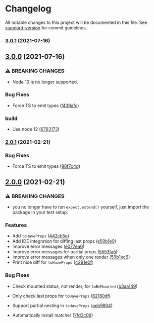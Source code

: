# Changelog

All notable changes to this project will be documented in this file. See [standard-version](https://github.com/conventional-changelog/standard-version) for commit guidelines.

### [3.0.1](https://github.com/NiGhTTraX/jest-react-mock/compare/v3.0.0...v3.0.1) (2021-07-16)

## [3.0.0](https://github.com/NiGhTTraX/jest-react-mock/compare/v2.0.0...v3.0.0) (2021-07-16)


### ⚠ BREAKING CHANGES

* Node 10 is no longer supported.

### Bug Fixes

* Force TS to emit types ([f439afc](https://github.com/NiGhTTraX/jest-react-mock/commit/f439afcb9abb022bc8c65af35190c40d7c8e827f))


### build

* Use node 12 ([6793173](https://github.com/NiGhTTraX/jest-react-mock/commit/67931732fff3bf3a426ea4e1c6fefd3359b95ea4))

### [2.0.1](https://github.com/NiGhTTraX/jest-react-mock/compare/v2.0.0...v2.0.1) (2021-02-21)


### Bug Fixes

* Force TS to emit types ([98f7c4d](https://github.com/NiGhTTraX/jest-react-mock/commit/98f7c4d6dcaa93abb949282e99da533c6dd13555))

## [2.0.0](https://github.com/NiGhTTraX/jest-react-mock/compare/v1.0.0...v2.0.0) (2021-02-21)


### ⚠ BREAKING CHANGES

* you no longer have to run `expect.extend()` yourself,
just import the package in your test setup.

### Features

* Add `toHaveProps` ([442cb5e](https://github.com/NiGhTTraX/jest-react-mock/commit/442cb5e96b8775d728382437705063d03033a730))
* Add IDE integration for diffing last props ([e50b1e9](https://github.com/NiGhTTraX/jest-react-mock/commit/e50b1e904677c277ffdfa3e90d7f50e09113ad78))
* Improve error messages ([e077ea0](https://github.com/NiGhTTraX/jest-react-mock/commit/e077ea0e9039e335ba502d00133147c3102dde7b))
* Improve error messages for partial props ([5553fa5](https://github.com/NiGhTTraX/jest-react-mock/commit/5553fa5487a7bc1c39c2fa5512da4660cda9e2b8))
* Improve error messages when only one render ([50b1ec6](https://github.com/NiGhTTraX/jest-react-mock/commit/50b1ec696bbafe6fda4b6cda72735fcdd791eb58))
* Print nice diff for `toHaveProps` ([4291e0f](https://github.com/NiGhTTraX/jest-react-mock/commit/4291e0f62053da8a25285ffbe7ccda5bc3dcd5da))


### Bug Fixes

* Check mounted status, not render, for `toBeMounted` ([b3aa149](https://github.com/NiGhTTraX/jest-react-mock/commit/b3aa149cba01611f881f0ba1347b05d7fc4c1fb2))
* Only check last props for `toHaveProps` ([82180df](https://github.com/NiGhTTraX/jest-react-mock/commit/82180dfd4e06c1ed8b12084b78126cef31dc7079))
* Support partial nesting in `toHaveProps` ([aeb9804](https://github.com/NiGhTTraX/jest-react-mock/commit/aeb980452b5f3b949310684bc39e2cc663f0d4c5))


* Automatically install matcher ([7fd3c09](https://github.com/NiGhTTraX/jest-react-mock/commit/7fd3c094c2bfcd710293c33e3e3967c88c63799c))

